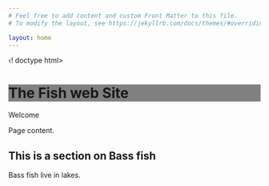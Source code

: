 ```yaml
---
# Feel free to add content and custom Front Matter to this file.
# To modify the layout, see https://jekyllrb.com/docs/themes/#overriding-theme-defaults

layout: home
---
```


‹! doctype html>

<html>
<head>

<style>

h1  {

background-color: grey;

}

</style>
</head>
<body>

<h1 > The Fish web Site </h1>

<p> Welcome

Page content.

<h2 > This is a section on Bass fish </h2>

<p>
Bass fish live in lakes.
</р>

</body>
</html>